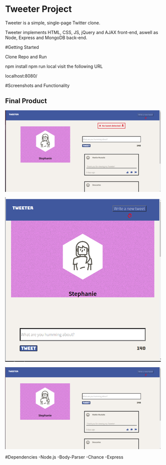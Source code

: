 # Tweeter Project

Tweeter is a simple, single-page Twitter clone.

Tweeter implements HTML, CSS, JS, jQuery and AJAX front-end, aswell as Node, Express and MongoDB back-end.

#Getting Started

Clone Repo and Run

npm install
npm run local
visit the following URL

localhost:8080/

#Screenshots and Functionality

## Final Product

!["screenshot of No tweet detected error"](https://github.com/mcdermottjesse/tweeter/blob/master/docs/No%20tweet%20detected%20screenshot.png?raw=true)

!["screenshot of error rendered down format"](https://github.com/mcdermottjesse/tweeter/blob/master/docs/Rendered%20down%20screenshot.png?raw=true)

!["screenshot of tweet"](https://github.com/mcdermottjesse/tweeter/blob/master/docs/Screenshot%20of%20tweet%20in%20Tweeter.png?raw=true)


#Dependencies
-Node.js
-Body-Parser
-Chance
-Express


